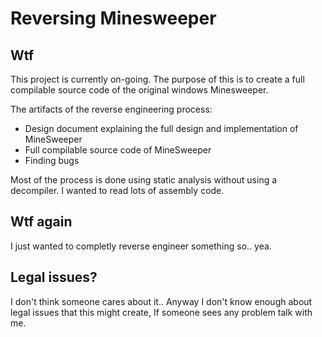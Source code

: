 # Reversing Minesweeper

## Wtf

This project is currently on-going. The purpose of this is to create a full compilable source code
of the original windows Minesweeper. 

The artifacts of the reverse engineering process:

- Design document explaining the full design and implementation of MineSweeper
- Full compilable source code of MineSweeper
- Finding bugs 

Most of the process is done using static analysis without using a decompiler. I wanted to read lots of assembly code.

## Wtf again

I just wanted to completly reverse engineer something so.. yea.

## Legal issues?

I don't think someone cares about it.. Anyway I don't know enough about legal issues that this might create,
If someone sees any problem talk with me.
